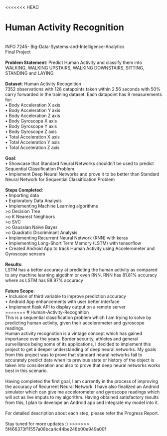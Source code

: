 <<<<<<< HEAD
# Human Activity Recognition
<br />
INFO 7245- Big-Data-Systems-and-Intelligence-Analytics <br />
Final Project <br />
<br />
<b>Problem Statement</b>: Predict Human Activity and classify them into WALKING, WALKING UPSTAIRS, WALKING DOWNSTAIRS, SITTING, STANDING and LAYING </br  >
</br  >
<b>Dataset</b>: Human Activity Recognition </br  >
7352 observations with 128 datapoints taken within 2.56 seconds with 50% carry forwarded in the training dataset. Each datapoint has 9 measurements for:</br  >
•	Body Acceleration X axis </br  >
•	Body Acceleration Y axis </br  >
•	Body Acceleration Z axis </br  >
•	Body Gyroscope X axis </br  >
•	Body Gyroscope Y axis </br  >
•	Body Gyroscope Z axis </br  >
•	Total Acceleration X axis </br  >
•	Total Acceleration Y axis </br  >
•	Total Acceleration Z axis </br  >
 </br  >
<b>Goal</b>: </br  >
•	Showcase that Standard Neural Networks shouldn’t be used to predict Sequential Classification Problem </br  >
•	Implement Deep Neural Networks and prove it to be better than Standard Neural Network for Sequential Classification Problem </br  >
 </br  >
<b>Steps Completed</b>: </br  >
•	Importing data </br  >
•	Exploratory Data Analysis </br  >
•	Implementing Machine Learning algorithms </br  >
 >o	Decision Tree </br  >
 >o	K Nearest Neighbors </br  >
 >o	SVC </br  >
 >o	Gaussian Naïve Bayes </br  >
 >o	Quadratic Discriminant Analysis </br  >
•	Implementing Recurrent Neural Network (RNN) with keras</br  >
•	Implementing Long-Short Term Memory (LSTM) with tensorflow</br  >
•	Created Android App to track Human Activity using Accelerometer and Gyroscope sensors</br  >
 </br  >
<b>Results</b>: </br  >
LSTM has a better accuracy at predicting the human activity as compared to any machine learning algotihm or even RNN. RNN has 81.81% accuracy where as LSTM has 88.97% accuracy</br  >
 </br  >
<b>Future Scope</b>: </br  >
•	Inclusion of third variable to improve prediction accuracy </br  >
•	Android App enhancements with user better interface </br  >
•	Implement flask API to display output on a remote server </br  >
=======
# Human-Activity-Recognition
<br />
This is a sequential classification problem which I am trying to solve by predicting human activity, given their accelerometer  and gyroscope readings.<br />
Human activity recognotion is a vintage concept which has gained importance over the years. Border security, athletes and general surveillance being some of its applications, I decided to implement this project to get a deeper understanding of deep neural networks. My goals from this project was to prove that standard neural networks fail to accurately predict data when its previous state or history of the object is taken into consideration and also to prove that deep neural networks works best in this scenario.<br />
<br />
Having completed the first goal, I am currently in the process of improving the accuracy of Recurrent Neural Network. I have also finalized an Android simulator which can give me accelorometer and gyroscope readings which will act as live imputs to my algorithm. Having obtained satisfactory results from this, I plan to develope an Android app and integrate my model into it.<br />
<br />
For detailed description about each step, please refer the Progress Report.<br />
<br />
Stay tuned for more updates :)
>>>>>>> 5f466373f11557a08bca4c44be248b00e949a00f
